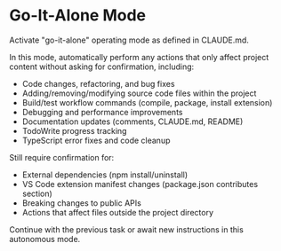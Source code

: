 # Go-It-Alone Mode

Activate "go-it-alone" operating mode as defined in CLAUDE.md. 

In this mode, automatically perform any actions that only affect project content without asking for confirmation, including:
- Code changes, refactoring, and bug fixes
- Adding/removing/modifying source code files within the project
- Build/test workflow commands (compile, package, install extension)
- Debugging and performance improvements
- Documentation updates (comments, CLAUDE.md, README)
- TodoWrite progress tracking
- TypeScript error fixes and code cleanup

Still require confirmation for:
- External dependencies (npm install/uninstall)
- VS Code extension manifest changes (package.json contributes section)
- Breaking changes to public APIs
- Actions that affect files outside the project directory

Continue with the previous task or await new instructions in this autonomous mode.